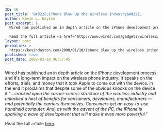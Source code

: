 ```yaml
---
ID: 16
post_title: '&#8220;iPhone Blew Up the Wireless Industry&#8221;'
author: Kevin L. Dayton
post_excerpt: |
  Wired has published an in depth article on the iPhone development process and it's long-term impact on the wireless phone industry.  It speaks on the efforts, trials, and money that it took Apple to come out with the device.  In the end it proclaims that despite some of the obvious knocks on the device it "<em>...cracked open the carrier-centric structure of the wireless industry and unlocked a host of benefits for consumers, developers, manufacturers — and potentially the carriers themselves. Consumers get an easy-to-use handheld computer. And, as with the advent of the PC, the iPhone is sparking a wave of development that will make it even more powerful.</em>"
  
  Read the full article <a href="http://www.wired.com/gadgets/wireless/magazine/16-02/ff_iphone?currentPage=1" title="The Untold Story: How the iPhone Blew Up the Wireless Industry" target="_new">here</a>.
layout: post
permalink: >
  https://kevindayton.com/2008/01/10/iphone_blew_up_the_wireless_industry/
published: true
post_date: 2008-01-10 06:57:45
---
```

Wired has published an in depth article on the iPhone development process and it's long-term impact on the wireless phone industry.  It speaks on the efforts, trials, and money that it took Apple to come out with the device.  In the end it proclaims that despite some of the obvious knocks on the device it "<em>...cracked open the carrier-centric structure of the wireless industry and unlocked a host of benefits for consumers, developers, manufacturers — and potentially the carriers themselves. Consumers get an easy-to-use handheld computer. And, as with the advent of the PC, the iPhone is sparking a wave of development that will make it even more powerful.</em>"

Read the full article <a href="http://www.wired.com/gadgets/wireless/magazine/16-02/ff_iphone?currentPage=1" title="The Untold Story: How the iPhone Blew Up the Wireless Industry" target="_new">here</a>.
<!--break-->